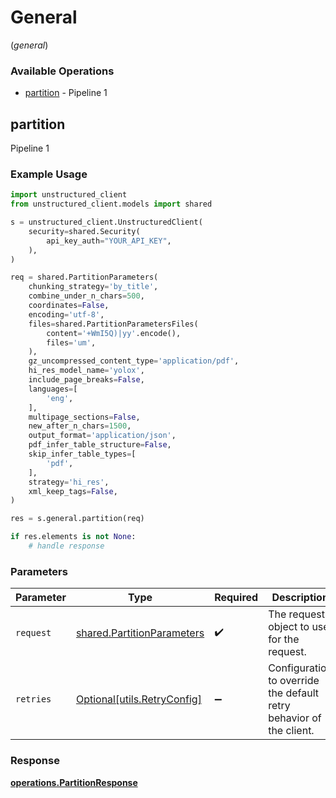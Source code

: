 # General
(*general*)

### Available Operations

* [partition](#partition) - Pipeline 1

## partition

Pipeline 1

### Example Usage

```python
import unstructured_client
from unstructured_client.models import shared

s = unstructured_client.UnstructuredClient(
    security=shared.Security(
        api_key_auth="YOUR_API_KEY",
    ),
)

req = shared.PartitionParameters(
    chunking_strategy='by_title',
    combine_under_n_chars=500,
    coordinates=False,
    encoding='utf-8',
    files=shared.PartitionParametersFiles(
        content='+WmI5Q)|yy'.encode(),
        files='um',
    ),
    gz_uncompressed_content_type='application/pdf',
    hi_res_model_name='yolox',
    include_page_breaks=False,
    languages=[
        'eng',
    ],
    multipage_sections=False,
    new_after_n_chars=1500,
    output_format='application/json',
    pdf_infer_table_structure=False,
    skip_infer_table_types=[
        'pdf',
    ],
    strategy='hi_res',
    xml_keep_tags=False,
)

res = s.general.partition(req)

if res.elements is not None:
    # handle response
```

### Parameters

| Parameter                                                                | Type                                                                     | Required                                                                 | Description                                                              |
| ------------------------------------------------------------------------ | ------------------------------------------------------------------------ | ------------------------------------------------------------------------ | ------------------------------------------------------------------------ |
| `request`                                                                | [shared.PartitionParameters](../../models/shared/partitionparameters.md) | :heavy_check_mark:                                                       | The request object to use for the request.                               |
| `retries`                                                                | [Optional[utils.RetryConfig]](../../models/utils/retryconfig.md)         | :heavy_minus_sign:                                                       | Configuration to override the default retry behavior of the client.      |


### Response

**[operations.PartitionResponse](../../models/operations/partitionresponse.md)**


